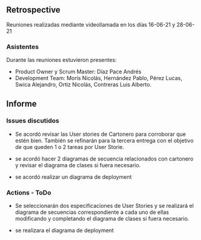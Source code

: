 ## Retrospective
Reuniones realizadas mediante videollamada en los días 16-06-21 y 28-06-21

### Asistentes
Durante las reuniones estuvieron presentes:
* Product Owner y Scrum Master: Díaz Pace Andrés
* Development Team: Moris Nicolás, Hernández Pablo, Pérez Lucas, Swica Alejandro, Ortiz Nicolás, Contreras Luis Alberto.

## Informe

### Issues discutidos
* Se acordó revisar las User stories de Cartonero para corroborar que estén bien. También se refinarán para la tercera entrega con el objetivo de que queden 1 o 2 tareas por User Storie.

* se acordó hacer 2 diagramas de secuencia relacionados con cartonero y revisar el diagrama de clases si fuera necesario.

* se acordó realizar un diagrama de deployment

### Actions - ToDo

* Se seleccionarán dos especificaciones de User Stories y se realizará el diagrama de secuencias correspondiente a cada uno de ellas modificando y completando el diagrama de clases si fuera necesario.

* se realizara el diagrama de deployment

